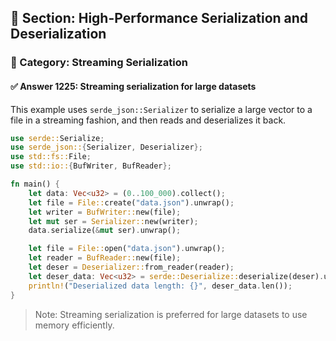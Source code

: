 ## 📘 Section: High-Performance Serialization and Deserialization
### 🔹 Category: Streaming Serialization
#### ✅ Answer 1225: Streaming serialization for large datasets

This example uses `serde_json::Serializer` to serialize a large vector to a file in a streaming fashion, and then reads and deserializes it back.

```rust
use serde::Serialize;
use serde_json::{Serializer, Deserializer};
use std::fs::File;
use std::io::{BufWriter, BufReader};

fn main() {
    let data: Vec<u32> = (0..100_000).collect();
    let file = File::create("data.json").unwrap();
    let writer = BufWriter::new(file);
    let mut ser = Serializer::new(writer);
    data.serialize(&mut ser).unwrap();

    let file = File::open("data.json").unwrap();
    let reader = BufReader::new(file);
    let deser = Deserializer::from_reader(reader);
    let deser_data: Vec<u32> = serde::Deserialize::deserialize(deser).unwrap();
    println!("Deserialized data length: {}", deser_data.len());
}
```

> Note: Streaming serialization is preferred for large datasets to use memory efficiently.
